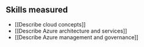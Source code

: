 ## Skills measured

- [[Describe cloud concepts]]
- [[Describe Azure architecture and services]]
- [[Describe Azure management and governance]]
